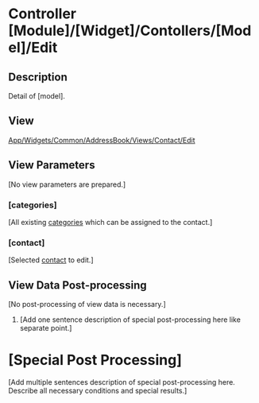 # Controller [Module]/[Widget]/Contollers/[Model]/Edit

## Description

Detail of [model].

## View

[App/Widgets/Common/AddressBook/Views/Contact/Edit](../../../Views/Contact/Edit.md)

## View Parameters
[No view parameters are prepared.]

### [categories]
[All existing [categories](../../../Models/Category.md) which can be assigned to the contact.]

### [contact]
[Selected [contact](../../../Models/Contact.md) to edit.]

## View Data Post-processing

[No post-processing of view data is necessary.]
1. [Add one sentence description of special post-processing here like separate point.]

# [Special Post Processing]
[Add multiple sentences description of special post-processing here. Describe all necessary conditions and special results.]
